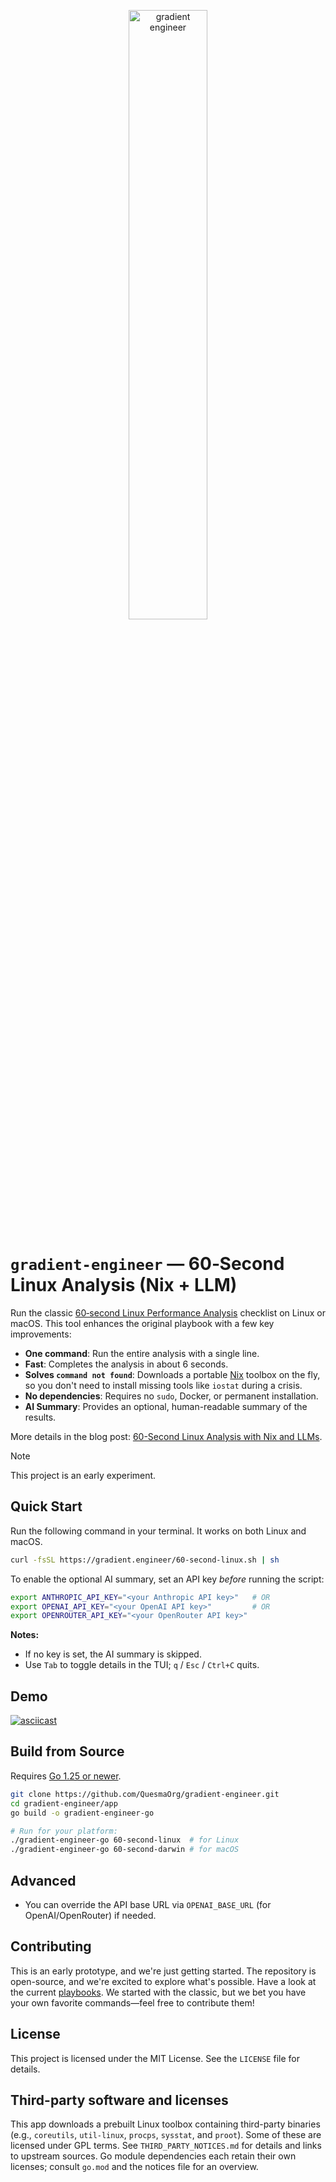 <p align="center">
<img width="50%" alt="gradient engineer" src="https://github.com/user-attachments/assets/b3e10245-205d-40e9-828c-3c8ac1163830" />
</p>

# `gradient-engineer` — 60‑Second Linux Analysis (Nix + LLM)

Run the classic [60‑second Linux Performance Analysis](https://netflixtechblog.com/linux-performance-analysis-in-60-000-milliseconds-accc10403c55) checklist on Linux or macOS. This tool enhances the original playbook with a few key improvements:

- **One command**: Run the entire analysis with a single line.
- **Fast**: Completes the analysis in about 6 seconds.
- **Solves `command not found`**: Downloads a portable [Nix](https://nixos.org/) toolbox on the fly, so you don't need to install missing tools like `iostat` during a crisis.
- **No dependencies**: Requires no `sudo`, Docker, or permanent installation.
- **AI Summary**: Provides an optional, human-readable summary of the results.

More details in the blog post: [60-Second Linux Analysis with Nix and LLMs](https://quesma.com/blog/60s-linux-analysis-nix-llms/).

> [!NOTE]  
> This project is an early experiment.

## Quick Start

Run the following command in your terminal. It works on both Linux and macOS.

```bash
curl -fsSL https://gradient.engineer/60-second-linux.sh | sh
```

To enable the optional AI summary, set an API key _before_ running the script:

```bash
export ANTHROPIC_API_KEY="<your Anthropic API key>"   # OR
export OPENAI_API_KEY="<your OpenAI API key>"         # OR
export OPENROUTER_API_KEY="<your OpenRouter API key>"
```

**Notes:**

- If no key is set, the AI summary is skipped.
- Use `Tab` to toggle details in the TUI; `q` / `Esc` / `Ctrl+C` quits.

## Demo

[![asciicast](https://asciinema.org/a/738144.svg)](https://asciinema.org/a/738144)

## Build from Source

Requires [Go 1.25 or newer](https://go.dev/).

```bash
git clone https://github.com/QuesmaOrg/gradient-engineer.git
cd gradient-engineer/app
go build -o gradient-engineer-go

# Run for your platform:
./gradient-engineer-go 60-second-linux  # for Linux
./gradient-engineer-go 60-second-darwin # for macOS
```

## Advanced

- You can override the API base URL via `OPENAI_BASE_URL` (for OpenAI/OpenRouter) if needed.

## Contributing

This is an early prototype, and we're just getting started. The repository is open-source, and we're excited to explore what's possible. Have a look at the current [playbooks](./playbook/). We started with the classic, but we bet you have your own favorite commands—feel free to contribute them!

## License

This project is licensed under the MIT License. See the `LICENSE` file for details.

## Third-party software and licenses

This app downloads a prebuilt Linux toolbox containing third-party binaries (e.g., `coreutils`, `util-linux`, `procps`, `sysstat`, and `proot`). Some of these are licensed under GPL terms. See `THIRD_PARTY_NOTICES.md` for details and links to upstream sources. Go module dependencies each retain their own licenses; consult `go.mod` and the notices file for an overview.
